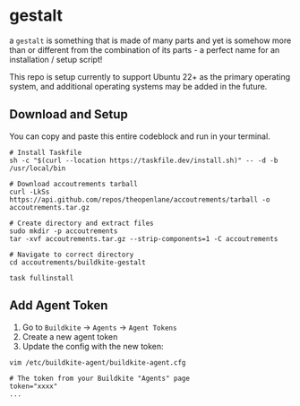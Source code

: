 # gestalt

a `gestalt` is something that is made of many parts and yet is somehow more than or different from the combination of its parts - a perfect name for an installation / setup script!

This repo is setup currently to support Ubuntu 22+ as the primary operating system, and additional operating systems may be added in the future.

## Download and Setup
You can copy and paste this entire codeblock and run in your terminal.

```
# Install Taskfile
sh -c "$(curl --location https://taskfile.dev/install.sh)" -- -d -b /usr/local/bin

# Download accoutrements tarball
curl -LkSs https://api.github.com/repos/theopenlane/accoutrements/tarball -o accoutrements.tar.gz

# Create directory and extract files
sudo mkdir -p accoutrements
tar -xvf accoutrements.tar.gz --strip-components=1 -C accoutrements

# Navigate to correct directory
cd accoutrements/buildkite-gestalt
```

```
task fullinstall
```


## Add Agent Token

1. Go to `Buildkite` -> `Agents` -> `Agent Tokens`
2. Create a new agent token
3. Update the config with the new token:

```
vim /etc/buildkite-agent/buildkite-agent.cfg 
```

```
# The token from your Buildkite "Agents" page
token="xxxx"
...
```